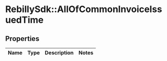# RebillySdk::AllOfCommonInvoiceIssuedTime

## Properties
Name | Type | Description | Notes
------------ | ------------- | ------------- | -------------

